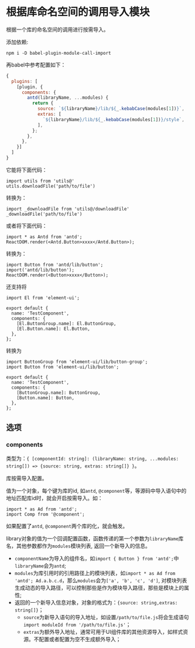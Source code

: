 # 根据库命名空间的调用导入模块

根据一个库的命名空间的调用进行按需导入。

添加依赖:
```
npm i -D babel-plugin-module-call-import
```

再babel中参考配置如下：
```js
{
  plugins: [
    [plugin, {
      components: {
        antd(libraryName, ...modules) {
          return {
            source: `${libraryName}/lib/${_.kebabCase(modules[1])}`,
            extras: [
              `${libraryName}/lib/${_.kebabCase(modules[1])}/style`,
            ],
          };
        },
      },
    }]
  ]
}
```

它能将下面代码：
```
import utils from 'utils@'
utils.downloadFile('path/to/file')
```
转换为：
```
import _downloadFile from 'utils@/downloadFile'
_downloadFile('path/to/file')
```

或者将下面代码：
```
import * as Antd from 'antd';
ReactDOM.render(<Antd.Button>xxxx</Antd.Button>);
```

转换为：
```
import Button from 'antd/lib/button';
import('antd/lib/button');
ReactDOM.render(<Button>xxxx</Button>);
```

还支持将
```
import El from 'element-ui';

export default {
  name: 'TestComponent',
  components: {
    [El.ButtonGroup.name]: El.ButtonGroup,
    [El.Button.name]: El.Button,
  },
};
```
转换为
```
import ButtonGroup from 'element-ui/lib/button-group';
import Button from 'element-ui/lib/button';

export default {
  name: 'TestComponent',
  components: {
    [ButtonGroup.name]: ButtonGroup,
    [Button.name]: Button,
  },
};
```

## 选项

### components

类型为：`{ [componentId: string]: (libraryName: string, ...modules: string[]) => {source: string, extras: string[]} }`。

库按需导入配置。

值为一个对象，每个键为库的id, 如`antd`, `@component`等，等源码中导入语句中的地址匹配库id时，就会开启按需导入。如：
```
import * as Ad from 'antd';
import Comp from '@component';
```
如果配置了`antd`, `@component`两个库的化，就会触发。

library对象的值为一个回调配置函数，函数传递的第一个参数为`libraryName`库名，其他参数都作为`modules`模块列表, 返回一个新导入的信息。
* `componentName`为导入的组件名，如`import { Button } from 'antd';`中`libraryName`会为`antd`;
* `modules`为库引用时的引用路径上的模块列表，如`import * as Ad from 'antd'; Ad.a.b.c.d`，那么`modules`会为`['a', 'b', 'c', 'd']`, 对模块列表生成动态的导入路径，可以控制那些是作为模块导入路径，那些是模块上的属性;
* 返回的一个新导入信息对象，对象的格式为：`{source: string,extras: string[]}`；
  * `source`为新导入语句的导入地址，如设置`/path/to/file.js`将会生成语句`import moduleId from '/path/to/file.js'`；
  * `extras`为额外导入地址，通常可用于UI组件库的其他资源导入，如样式资源。不配置或者配置为空不生成额外导入；



